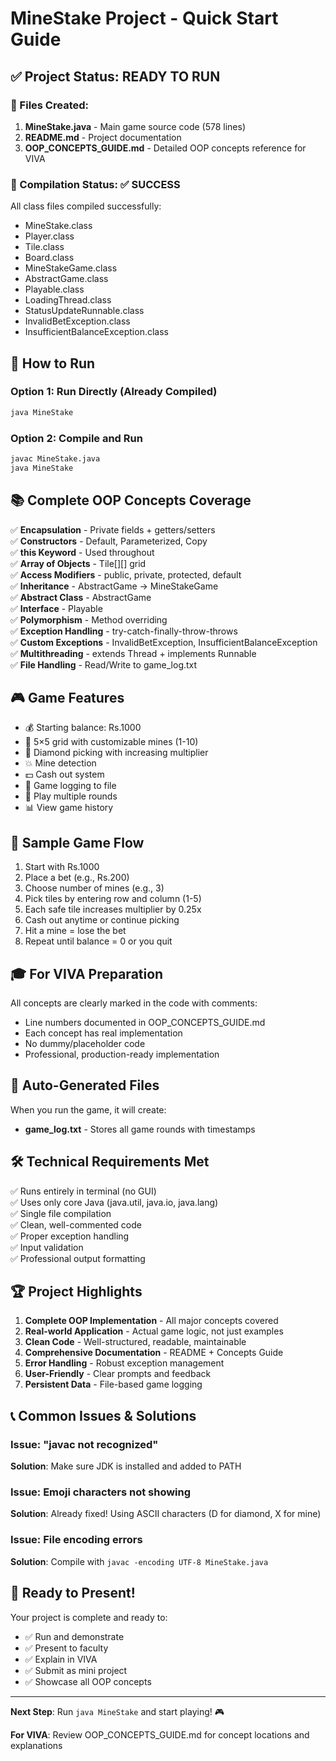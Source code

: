 # MineStake Project - Quick Start Guide

## ✅ Project Status: READY TO RUN

### 📂 Files Created:
1. **MineStake.java** - Main game source code (578 lines)
2. **README.md** - Project documentation
3. **OOP_CONCEPTS_GUIDE.md** - Detailed OOP concepts reference for VIVA

### 🎯 Compilation Status: ✅ SUCCESS
All class files compiled successfully:
- MineStake.class
- Player.class
- Tile.class
- Board.class
- MineStakeGame.class
- AbstractGame.class
- Playable.class
- LoadingThread.class
- StatusUpdateRunnable.class
- InvalidBetException.class
- InsufficientBalanceException.class

## 🚀 How to Run

### Option 1: Run Directly (Already Compiled)
```bash
java MineStake
```

### Option 2: Compile and Run
```bash
javac MineStake.java
java MineStake
```

## 📚 Complete OOP Concepts Coverage

✅ **Encapsulation** - Private fields + getters/setters  
✅ **Constructors** - Default, Parameterized, Copy  
✅ **this Keyword** - Used throughout  
✅ **Array of Objects** - Tile[][] grid  
✅ **Access Modifiers** - public, private, protected, default  
✅ **Inheritance** - AbstractGame → MineStakeGame  
✅ **Abstract Class** - AbstractGame  
✅ **Interface** - Playable  
✅ **Polymorphism** - Method overriding  
✅ **Exception Handling** - try-catch-finally-throw-throws  
✅ **Custom Exceptions** - InvalidBetException, InsufficientBalanceException  
✅ **Multithreading** - extends Thread + implements Runnable  
✅ **File Handling** - Read/Write to game_log.txt  

## 🎮 Game Features

- 💰 Starting balance: Rs.1000
- 🎲 5×5 grid with customizable mines (1-10)
- 💎 Diamond picking with increasing multiplier
- 💥 Mine detection
- 💵 Cash out system
- 📝 Game logging to file
- 🔄 Play multiple rounds
- 📊 View game history

## 📝 Sample Game Flow

1. Start with Rs.1000
2. Place a bet (e.g., Rs.200)
3. Choose number of mines (e.g., 3)
4. Pick tiles by entering row and column (1-5)
5. Each safe tile increases multiplier by 0.25x
6. Cash out anytime or continue picking
7. Hit a mine = lose the bet
8. Repeat until balance = 0 or you quit

## 🎓 For VIVA Preparation

All concepts are clearly marked in the code with comments:
- Line numbers documented in OOP_CONCEPTS_GUIDE.md
- Each concept has real implementation
- No dummy/placeholder code
- Professional, production-ready implementation

## 📄 Auto-Generated Files

When you run the game, it will create:
- **game_log.txt** - Stores all game rounds with timestamps

## 🛠️ Technical Requirements Met

✅ Runs entirely in terminal (no GUI)  
✅ Uses only core Java (java.util, java.io, java.lang)  
✅ Single file compilation  
✅ Clean, well-commented code  
✅ Proper exception handling  
✅ Input validation  
✅ Professional output formatting  

## 🏆 Project Highlights

1. **Complete OOP Implementation** - All major concepts covered
2. **Real-world Application** - Actual game logic, not just examples
3. **Clean Code** - Well-structured, readable, maintainable
4. **Comprehensive Documentation** - README + Concepts Guide
5. **Error Handling** - Robust exception management
6. **User-Friendly** - Clear prompts and feedback
7. **Persistent Data** - File-based game logging

## 📞 Common Issues & Solutions

### Issue: "javac not recognized"
**Solution**: Make sure JDK is installed and added to PATH

### Issue: Emoji characters not showing
**Solution**: Already fixed! Using ASCII characters (D for diamond, X for mine)

### Issue: File encoding errors
**Solution**: Compile with `javac -encoding UTF-8 MineStake.java`

## 🎉 Ready to Present!

Your project is complete and ready to:
- ✅ Run and demonstrate
- ✅ Present to faculty
- ✅ Explain in VIVA
- ✅ Submit as mini project
- ✅ Showcase all OOP concepts

---

**Next Step**: Run `java MineStake` and start playing! 🎮

**For VIVA**: Review OOP_CONCEPTS_GUIDE.md for concept locations and explanations
